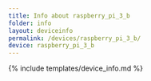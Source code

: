 ```yaml
---
title: Info about raspberry_pi_3_b
folder: info
layout: deviceinfo
permalink: /devices/raspberry_pi_3_b/
device: raspberry_pi_3_b
---
```

{% include templates/device_info.md %}
